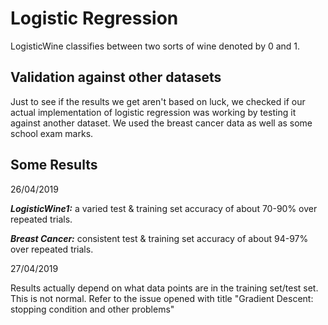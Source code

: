 # Logistic Regression

LogisticWine classifies between two sorts of wine denoted by 0 and 1.


## Validation against other datasets

Just to see if the results we get aren't based on luck, we checked if our actual implementation of logistic regression was working by testing it against another dataset.
We used the breast cancer data as well as some school exam marks.


## Some Results

26/04/2019

***LogisticWine1:*** a varied test & training set accuracy of about 70-90% over repeated trials.

***Breast Cancer:*** consistent test & training set accuracy of about 94-97% over repeated trials.

27/04/2019

Results actually depend on what data points are in the training set/test set. This is not normal. Refer to the issue opened with title "Gradient Descent: stopping condition and other problems"
